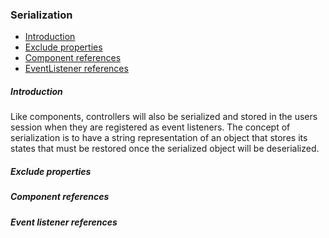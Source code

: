 <h3 class="doc-title">Serialization</h3>

- [Introduction](#introduction)
- [Exclude properties](#exclude-properties)
- [Component references](#component-references)
- [EventListener references](#eventlistener-references)

<h5><a id="introduction">Introduction</a></h5>

Like components, controllers will also be serialized and stored in the users session when they are registered as event listeners. The concept of serialization is to have a string representation of an object that stores its states that must be restored once the serialized object will be deserialized. 

<h5><a id="exclude-properties">Exclude properties</a></h5>

<h5><a id="component-references">Component references</a></h5>

<h5><a id="eventlistener-references">Event listener references</a></h5>





























